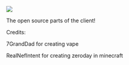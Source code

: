 ![](https://img.shields.io/badge/open-source-green)

The open source parts of the client!

Credits:

7GrandDad for creating vape

RealNefIntent for creating zeroday in minecraft
